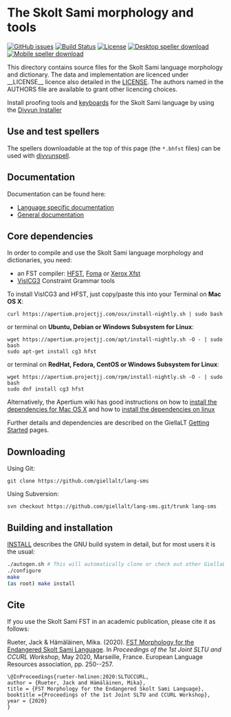 The Skolt Sami morphology and tools
===================================

[![GitHub issues](https://img.shields.io/github/issues-raw/giellalt/lang-sms)](https://github.com/giellalt/lang-sms/issues)
[![Build Status](https://divvun-tc.thetc.se/api/github/v1/repository/giellalt/lang-sms/main/badge.svg)](https://github.com/giellalt/lang-sms/actions)
[![License](https://img.shields.io/github/license/giellalt/lang-sms)](https://github.com/giellalt/lang-sms/blob/main/LICENSE)
[![Desktop speller download](https://img.shields.io/badge/download%40latest-desktop--bhfst-brightgreen)](https://pahkat.uit.no/main/download/speller-sms?platform=desktop&channel=nightly)
[![Mobile speller download](https://img.shields.io/badge/download%40latest-mobile--bhfst-brightgreen)](https://pahkat.uit.no/main/download/speller-sms?platform=mbile&channel=nightly)

This directory contains source files for the Skolt Sami language
morphology and dictionary. The data and implementation are licenced
under \_\_LICENSE\_\_ licence also detailed in the
[LICENSE](https://github.com/giellalt/lang-sms/blob/main/LICENSE). The
authors named in the AUTHORS file are available to grant
other licencing choices.

Install proofing tools and [keyboards](https://github.com/giellalt/keyboard-sms)
for the Skolt Sami language by using the [Divvun Installer](http://divvun.no)

Use and test spellers
---------------------

The spellers downloadable at the top of this page (the `*.bhfst` files) can be
used with [divvunspell](https://github.com/divvun/divvunspell).

Documentation
-------------

Documentation can be found here:

- [Language specific documentation](https://giellalt.github.io/lang-sms/)
- [General documentation](https://giellalt.github.io/)

Core dependencies
-----------------

In order to compile and use the Skolt Sami language morphology and
dictionaries, you need:

- an FST compiler: [HFST](https://github.com/hfst/hfst), [Foma](https://github.com/mhulden/foma) or [Xerox Xfst](https://web.stanford.edu/~laurik/fsmbook/home.html)
- [VislCG3](https://visl.sdu.dk/svn/visl/tools/vislcg3/trunk) Constraint Grammar tools

To install VislCG3 and HFST, just copy/paste this into your Terminal on **Mac OS X**:

```
curl https://apertium.projectjj.com/osx/install-nightly.sh | sudo bash
```

or terminal on **Ubuntu, Debian or Windows Subsystem for Linux**:

```
wget https://apertium.projectjj.com/apt/install-nightly.sh -O - | sudo bash
sudo apt-get install cg3 hfst
```

or terminal on **RedHat, Fedora, CentOS or Windows Subsystem for Linux**:

```
wget https://apertium.projectjj.com/rpm/install-nightly.sh -O - | sudo bash
sudo dnf install cg3 hfst
```

Alternatively, the Apertium wiki has good instructions on how to [install the dependencies for Mac
OS X](https://wiki.apertium.org/wiki/Apertium_on_Mac_OS_X) and how to [install
the dependencies on
linux](https://wiki.apertium.org/wiki/Installation_of_grammar_libraries)

Further details and dependencies are described on the GiellaLT [Getting Started](https://giellalt.uit.no/infra/GettingStarted.html) pages.

Downloading
-----------

Using Git:
```
git clone https://github.com/giellalt/lang-sms
```

Using Subversion:
```
svn checkout https://github.com/giellalt/lang-sms.git/trunk lang-sms
```

Building and installation
-------------------------

[INSTALL](https://github.com/giellalt/lang-sms/blob/main/INSTALL)
describes the GNU build system in detail, but for most users it is the usual:

```sh
./autogen.sh # This will automatically clone or check out other GiellaLT dependencies
./configure
make
(as root) make install
```

## Cite

If you use the Skolt Sami FST in an academic publication, please cite it
as follows:

Rueter, Jack & Hämäläinen, Mika. (2020). [FST Morphology for the Endangered Skolt Sami Language](https://www.researchgate.net/publication/340598493_FST_Morphology_for_the_Endangered_Skolt_Sami_Language). In *Proceedings of the 1st Joint SLTU and CCURL Workshop*, May 2020, Marseille, France. European Language Resources association, pp. 250\--257.

    \@InProceedings{rueter-hmlinen:2020:SLTUCCURL,
    author = {Rueter, Jack and Hämäläinen, Mika}, 
    title = {FST Morphology for the Endangered Skolt Sami Language},
    booktitle ={Proceedings of the 1st Joint SLTU and CCURL Workshop},
    year = {2020}
    }
